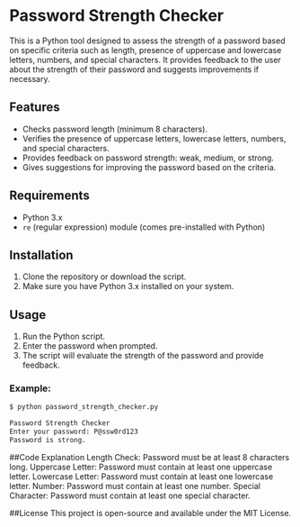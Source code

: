 # Password Strength Checker

This is a Python tool designed to assess the strength of a password based on specific criteria such as length, presence of uppercase and lowercase letters, numbers, and special characters. It provides feedback to the user about the strength of their password and suggests improvements if necessary.

## Features
- Checks password length (minimum 8 characters).
- Verifies the presence of uppercase letters, lowercase letters, numbers, and special characters.
- Provides feedback on password strength: weak, medium, or strong.
- Gives suggestions for improving the password based on the criteria.

## Requirements
- Python 3.x
- `re` (regular expression) module (comes pre-installed with Python)

## Installation
1. Clone the repository or download the script.
2. Make sure you have Python 3.x installed on your system.

## Usage
1. Run the Python script.
2. Enter the password when prompted.
3. The script will evaluate the strength of the password and provide feedback.

### Example:
```bash
$ python password_strength_checker.py

Password Strength Checker
Enter your password: P@ssw0rd123
Password is strong.
```

##Code Explanation
Length Check: Password must be at least 8 characters long.
Uppercase Letter: Password must contain at least one uppercase letter.
Lowercase Letter: Password must contain at least one lowercase letter.
Number: Password must contain at least one number.
Special Character: Password must contain at least one special character.

##License
This project is open-source and available under the MIT License.
